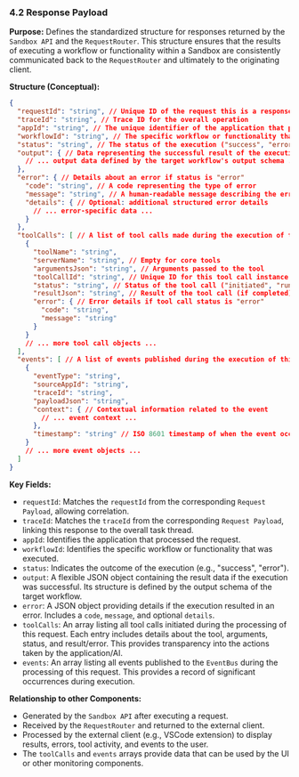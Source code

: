 ### 4.2 Response Payload

**Purpose:** Defines the standardized structure for responses returned by the `Sandbox API` and the `RequestRouter`. This structure ensures that the results of executing a workflow or functionality within a Sandbox are consistently communicated back to the `RequestRouter` and ultimately to the originating client.

**Structure (Conceptual):**

```json
{
  "requestId": "string", // Unique ID of the request this is a response to
  "traceId": "string", // Trace ID for the overall operation
  "appId": "string", // The unique identifier of the application that processed the request
  "workflowId": "string", // The specific workflow or functionality that was executed
  "status": "string", // The status of the execution ("success", "error", "pending", etc.)
  "output": { // Data representing the successful result of the execution, varies based on workflowId
    // ... output data defined by the target workflow's output schema ...
  },
  "error": { // Details about an error if status is "error"
    "code": "string", // A code representing the type of error
    "message": "string", // A human-readable message describing the error
    "details": { // Optional: additional structured error details
      // ... error-specific data ...
    }
  },
  "toolCalls": [ // A list of tool calls made during the execution of this request
    {
      "toolName": "string",
      "serverName": "string", // Empty for core tools
      "argumentsJson": "string", // Arguments passed to the tool
      "toolCallId": "string", // Unique ID for this tool call instance
      "status": "string", // Status of the tool call ("initiated", "running", "completed", "error")
      "resultJson": "string", // Result of the tool call (if completed)
      "error": { // Error details if tool call status is "error"
        "code": "string",
        "message": "string"
      }
    }
    // ... more tool call objects ...
  ],
  "events": [ // A list of events published during the execution of this request
    {
      "eventType": "string",
      "sourceAppId": "string",
      "traceId": "string",
      "payloadJson": "string",
      "context": { // Contextual information related to the event
        // ... event context ...
      },
      "timestamp": "string" // ISO 8601 timestamp of when the event occurred
    }
    // ... more event objects ...
  ]
}
```

**Key Fields:**

*   `requestId`: Matches the `requestId` from the corresponding `Request Payload`, allowing correlation.
*   `traceId`: Matches the `traceId` from the corresponding `Request Payload`, linking this response to the overall task thread.
*   `appId`: Identifies the application that processed the request.
*   `workflowId`: Identifies the specific workflow or functionality that was executed.
*   `status`: Indicates the outcome of the execution (e.g., "success", "error").
*   `output`: A flexible JSON object containing the result data if the execution was successful. Its structure is defined by the output schema of the target workflow.
*   `error`: A JSON object providing details if the execution resulted in an error. Includes a `code`, `message`, and optional `details`.
*   `toolCalls`: An array listing all tool calls initiated during the processing of this request. Each entry includes details about the tool, arguments, status, and result/error. This provides transparency into the actions taken by the application/AI.
*   `events`: An array listing all events published to the `EventBus` during the processing of this request. This provides a record of significant occurrences during execution.

**Relationship to other Components:**

*   Generated by the `Sandbox API` after executing a request.
*   Received by the `RequestRouter` and returned to the external client.
*   Processed by the external client (e.g., VSCode extension) to display results, errors, tool activity, and events to the user.
*   The `toolCalls` and `events` arrays provide data that can be used by the UI or other monitoring components.

